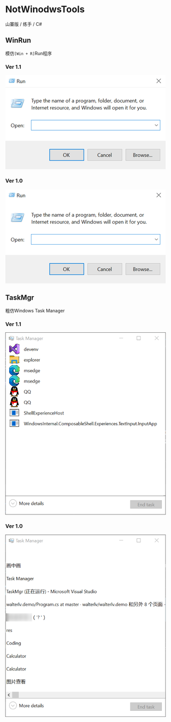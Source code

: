# NotWinodwsTools
山寨版 / 练手 / C#

## WinRun
模仿`[Win + R]`Run程序

### Ver 1.1
![ver1.1](https://github.com/RainySummerLuo/NotWindowsTools/blob/master/screenshot/WinRun_v1.1.png)

### Ver 1.0
![ver1.0](https://github.com/RainySummerLuo/NotWindowsTools/blob/master/screenshot/WinRun_v1.0.png)

## TaskMgr
粗仿Windows Task Manager

### Ver 1.1
![ver1.1](https://github.com/RainySummerLuo/NotWindowsTools/blob/master/screenshot/TaskMgr_v1.1.png)

### Ver 1.0
![ver1.1](https://github.com/RainySummerLuo/NotWindowsTools/blob/master/screenshot/TaskMgr_v1.0.png)
